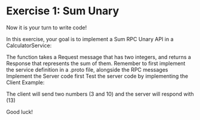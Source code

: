 # Exercise 1: Sum Unary

Now it is your turn to write code!

In this exercise, your goal is to implement a Sum RPC Unary API in a CalculatorService:

The function takes a Request message that has two integers, and returns a Response that represents the sum of them.
Remember to first implement the service definition in a .proto file, alongside the RPC messages
Implement the Server code first
Test the server code by implementing the Client
Example:

The client will send two numbers (3 and 10) and the server will respond with (13)

Good luck!